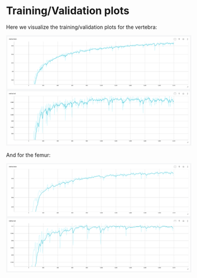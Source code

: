 # Training/Validation plots

Here we visualize the training/validation plots for the vertebra:

![](figures/verse.png)

And for the femur:

![](figures/oai.png)
